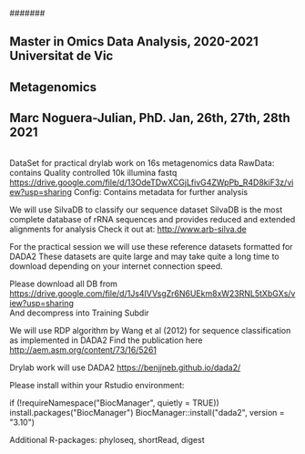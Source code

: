 #######
## Master in Omics Data Analysis, 2020-2021 Universitat de Vic
## Metagenomics
## Marc Noguera-Julian, PhD. Jan, 26th, 27th, 28th 2021
######

DataSet for practical drylab work on 16s metagenomics data
RawData: contains Quality controlled 10k illumina fastq 
			https://drive.google.com/file/d/13OdeTDwXCGjLfivG4ZWpPb_R4D8kiF3z/view?usp=sharing
Config: Contains metadata for further analysis 

We will use SilvaDB to classify our sequence dataset
SilvaDB is the most complete database of rRNA sequences and 
provides reduced and extended alignments for analysis
Check it out at: http://www.arb-silva.de

For the practical session we will use these reference datasets formatted for DADA2
These datasets are quite large and may take quite a long time to download 
depending on your internet connection speed.

Please download all DB from
		https://drive.google.com/file/d/1Js4IVVsgZr6N6UEkm8xW23RNL5tXbGXs/view?usp=sharing	
And decompress into Training Subdir

We will use RDP algorithm by Wang et al (2012)
for sequence classification as implemented in DADA2
Find the publication here http://aem.asm.org/content/73/16/5261

Drylab work will use DADA2 https://benjjneb.github.io/dada2/

Please install within your Rstudio environment:

if (!requireNamespace("BiocManager", quietly = TRUE))
    install.packages("BiocManager")
BiocManager::install("dada2", version = "3.10")

Additional R-packages: phyloseq, shortRead, digest

